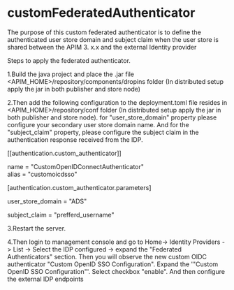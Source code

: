 # customFederatedAuthenticator

The purpose of this custom federated authenticator is to define the authenticated user store domain and subject claim when the user store is shared between the APIM 3. x.x and the external Identity provider

Steps to apply the federated authenticator.

1.Build the java project and place the .jar file  <APIM_HOME>/repository/components/dropins folder (In distributed setup apply the jar in both publisher and store node)

2.Then add the following configuration to the deployment.toml file resides in <APIM_HOME>/repository/conf folder (In distributed setup apply the jar in both publisher and store node). for "user_store_domain" property please configure your secondary user store domain name. And for the "subject_claim" property, please configure the subject claim in the authentication response received from the IDP.

[[authentication.custom_authenticator]]

name = "CustomOpenIDConnectAuthenticator"  
alias = "customoicdsso"

[authentication.custom_authenticator.parameters]

user_store_domain = "ADS" 

subject_claim = "prefferd_username"

3.Restart the server.

4.Then login to management console and go to Home-> Identity Providers -> List -> Select the IDP configured -> expand the "Federated Authenticators" section. Then you will observe the new custom OIDC authenticator "Custom OpenID SSO Configuration". Expand the '"Custom OpenID SSO Configuration"'. Select checkbox "enable". And then configure the external IDP endpoints
